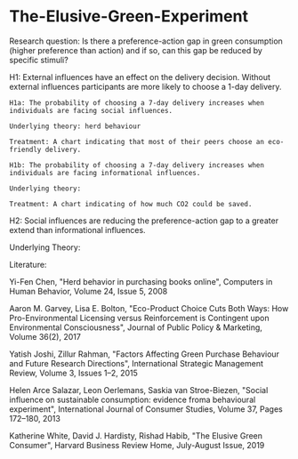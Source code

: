 # The-Elusive-Green-Experiment

Research question: Is there a preference-action gap in green consumption (higher preference than action) and if so, can this gap be reduced by specific stimuli? 


H1: External influences have an effect on the delivery decision. Without external influences participants are more likely to choose a 1-day delivery.

    H1a: The probability of choosing a 7-day delivery increases when individuals are facing social influences.  

    Underlying theory: herd behaviour  
    
    Treatment: A chart indicating that most of their peers choose an eco-friendly delivery. 

    H1b: The probability of choosing a 7-day delivery increases when individuals are facing informational influences.  

    Underlying theory:   
    
    Treatment: A chart indicating of how much CO2 could be saved. 

H2: Social influences are reducing the preference-action gap to a greater extend than informational influences.

Underlying Theory:
    


Literature: 

Yi-Fen Chen,
"Herd behavior in purchasing books online",
Computers in Human Behavior,
Volume 24, Issue 5,
2008

Aaron M. Garvey, Lisa E. Bolton, 
"Eco-Product Choice Cuts Both Ways: How Pro-Environmental Licensing versus Reinforcement is Contingent upon Environmental Consciousness",
Journal of Public Policy & Marketing,
Volume 36(2),
2017

Yatish Joshi, Zillur Rahman,
"Factors Affecting Green Purchase Behaviour and Future Research Directions",
International Strategic Management Review,
Volume 3, Issues 1–2,
2015

Helen Arce Salazar, Leon Oerlemans, Saskia van Stroe-Biezen,
"Social influence on sustainable consumption: evidence froma behavioural experiment",
International Journal of Consumer Studies,
Volume 37, Pages 172–180,
2013

Katherine White, David J. Hardisty, Rishad Habib,
"The Elusive Green Consumer",
Harvard Business Review Home,
July-August Issue,
2019
